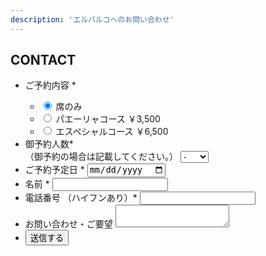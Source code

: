 ```yaml
---
description: 'エルバルコへのお問い合わせ'
---
```


<div class="mv__contact mv__content">
  <h2 class="mv__content--heading">CONTACT</h2>
</div>

<div id = "formWrapper">
  <div class="form__area">
    <form action="https://docs.google.com/forms/u/1/d/e/1FAIpQLSf2cqqIeZdyxTlekW_DC4-z6DsoW6olILqewxiGylNtmpYPqg/formResponse" id = "form" name = "myform" class = "form" target = "dummyIframe">
      <ul>
        <li class="form--list">
          <label for="name" class="form--label">ご予約内容 *</label>
          <div>
            <ul class="form--radio--list">
              <li class="form--radio--content">
              <input type="radio" name="entry.153226148" id="select3" value="席のみ" class="form--input" checked = "checked">
              <label for="select3" class="form--label--seat form--label form--radio--txt">席のみ</label>
              </li>
              <li class="form--radio--content">
              <input type="radio" name="entry.153226148" id="select1" value="パエーリャコース" class="form--input">
              <label for="select1" class="form--label--course1 form--label form--radio--txt">パエーリャコース ￥3,500</label>
              </li>
              <li class="form--radio--content">
              <input type="radio" name="entry.153226148" id="select2" value="エスペシャルコース" class="form--input">
              <label for="select2" class="form--label--course2 form--label form--radio--txt">エスペシャルコース ￥6,500</label>
              </li>
            </ul>
          </div>
        </li>
        <li class="form--list">
          <label for="" class="form--label">御予約人数*<br class="sp_only">（御予約の場合は記載してください。）</label>
          <select name="entry.1350566039" class="select">
            <option value="">-</option>
            <option value="1人">1</option>
            <option value="2人">2</option>
            <option value="3人">3</option>
            <option value="4人">4~6</option>
            <option value="5人">7~9</option>
            <option value="6人">10~</option>
          </select>
        </li>
        <li class="form--list">
          <label for="day" class="form--label">ご予約予定日 *</label>
          <input type="date" id="day" name="entry.998286514" class="form--input" required>
        </li>
        <li class="form--list">
          <label for="name" class="form--label">名前 *</label>
          <input type="text" id="name" name="entry.88240847" class="form--input" required>
        </li>
        <li class="form--list">
          <label for="tel" class="form--label">電話番号 （ハイフンあり）*</label>
          <input type="tel" id="tel" name="entry.379781615" class="form--input" pattern = "\d{2,4}-\d{2,4}-\d{3,4}" required>
        </li>
        <li class="form--list">
          <label for="message" class="form--label">お問い合わせ・ご要望</label>
          <textarea id="message" name="entry.596342401" class="form--textarea"></textarea>
        </li>
        <li class="form--list">
          <input type="button" class ="form--button" value="送信する" onclick = "doPost();">
          <input type="submit" value="不可視ボタン"  style="display:none" name=submitBtn>
        </li>
      </ul>
    </form>
  <iframe name= "dummyIframe" style = "display:none;"></iframe>
  </div>
</div>

<div id="thxMessage" style="display:none;">
  <div class ="ThxMessage">
    お問い合わせありがとうございました。
  </div>
  <a class = "TopLink" href="https://elbarco.jp/">トップページへ戻る</a>
</div>
